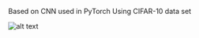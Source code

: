 Based on CNN used in PyTorch
Using CIFAR-10 data set

![alt text](https://github.com/yanshen43/mini_batch/blob/master/4.png)
